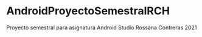 # AndroidProyectoSemestralRCH
Proyecto semestral para asignatura Android Studio Rossana Contreras 2021
